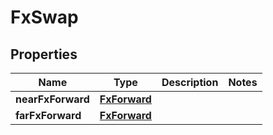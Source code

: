 

# FxSwap

## Properties

Name | Type | Description | Notes
------------ | ------------- | ------------- | -------------
**nearFxForward** | [**FxForward**](FxForward.md) |  | 
**farFxForward** | [**FxForward**](FxForward.md) |  | 



